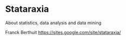 # Stataraxia
About statistics, data analysis and data mining

Franck Berthuit
https://sites.google.com/site/stataraxia/
